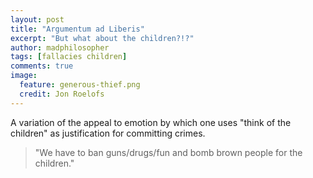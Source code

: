 ```yaml
---
layout: post
title: "Argumentum ad Liberis"
excerpt: "But what about the children?!?"
author: madphilosopher
tags: [fallacies children]
comments: true
image:
  feature: generous-thief.png
  credit: Jon Roelofs
---
```


A variation of the appeal to emotion by which one uses "think of the children" as justification for committing crimes.

> "We have to ban guns/drugs/fun and bomb brown people for the children."
